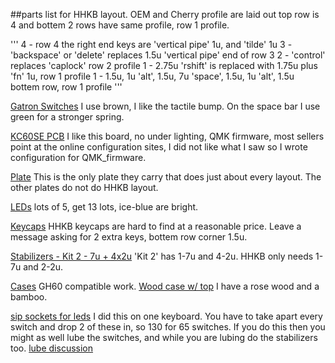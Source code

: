
  ##parts list for HHKB layout.
  OEM and Cherry profile are laid out top row is 4 and bottem 2 rows have same profile, row 1 profile.

  '''
  4 - row 4 the right end keys are 'vertical pipe' 1u, and 'tilde' 1u
  3 - 'backspace' or 'delete' replaces 1.5u 'vertical pipe' end of row 3
  2 - 'control' replaces 'caplock' row 2 profile
  1 - 2.75u 'rshift' is replaced with 1.75u plus 'fn' 1u, row 1 profile
  1 - 1.5u, 1u 'alt', 1.5u, 7u 'space', 1.5u, 1u 'alt', 1.5u bottem row, row 1 profile
  '''

  [Gatron Switches](https://www.aliexpress.com/item/Wholesales-61-pcs-lot-Gateron-MX-switches-3-pin-Black-Red-Brown-Blue-Yellow-White-Shaft/32564576504.html) I use brown, I like the tactile bump. On the space bar I use green for a stronger spring.

  [KC60SE PCB](https://www.aliexpress.com/item/Free-shipping-GH60-PCB-KC60-SE-Fully-Programmable-For-DIY-Mechanical-Keyboard-Poker-Faceu-HHKB-Support/32799437588.html) I like this board, no under lighting, QMK firmware, most sellers point at the online configuration sites, I did not like what I saw so I wrote configuration for QMK_firmware.

  [Plate](https://www.aliexpress.com/item/Free-Shipping-High-Quality-Anodized-Aluminum-Positioning-Board-Plate-For-GH60-PCB-60-Keyboard-DIY/32562370416.html) This is the only plate they carry that does just about every layout. The other plates do not do HHKB layout.

  [LEDs](https://www.aliexpress.com/item/Free-shipping-DIY-50-pcs-lot-LED-Bulb-Beads-Different-Colors-For-Mechanical-Keyboard/32517784269.html) lots of 5, get 13 lots, ice-blue are bright.

  [Keycaps](https://www.aliexpress.com/item/Free-shipping-HHKB-Top-printed-Cherry-Profile-HHKB-Keysel-For-HHKB-MX-Switches-Mechanical-Keyboard/32801406176.html) HHKB keycaps are hard to find at a reasonable price. Leave a message asking for 2 extra keys, bottem row corner 1.5u.

  [Stabilizers - Kit 2 - 7u + 4x2u](https://www.aliexpress.com/item/Cherry-Style-OEM-Clear-PCB-mounted-PCB-Stabilizers-Satellite-Axis-7u-6-25u-2u-For-MX/32719735398.html) 'Kit 2' has 1-7u and 4-2u. HHKB only needs 1-7u and 2-2u.

  [Cases](https://www.aliexpress.com/store/group/Case-Plate-PCB/429151_511791249.html) GH60 compatible work.
  [Wood case w/ top](https://www.aliexpress.com/store/product/Handcraft-GH60-Solid-Wooden-Case-For-60-Mini-Mechanical-Gaming-Keyboard-Compatible-Poker2-Pok3r-Faceu-60/429151_32596058719.html) I have a rose wood and a bamboo.

  [sip sockets for leds](https://www.aliexpress.com/store/product/Wholesales-DIY-200-pcs-lot-240pcs-lot-Crystal-Base-Long-Pin-Hot-Plug-Hot-Swap-For/429151_32622320922.html) I did this on one keyboard. You have to take apart every switch and drop 2 of these in, so 130 for 65 switches. If you do this then you might as well lube the switches, and while you are  lubing do the stabilizers too. [lube discussion](https://geekhack.org/index.php?topic=34332.0) 
